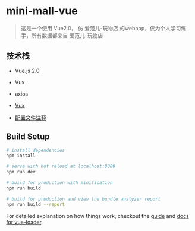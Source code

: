 # mini-mall-vue

> 这是一个使用 Vue2.0， 仿 爱范儿-玩物店 的webapp，仅为个人学习练手，所有数据都来自 爱范儿-玩物店


## 技术栈
- Vue.js 2.0
- Vux
- axios


- [Vux](https://vux.li/#/zh-CN/README)
- [配置文件注释](http://www.qdfuns.com/notes/40585/9e2cd48b5ef2c1fc14118eabe67d11bc.html)

## Build Setup

``` bash
# install dependencies
npm install

# serve with hot reload at localhost:8080
npm run dev

# build for production with minification
npm run build

# build for production and view the bundle analyzer report
npm run build --report
```

For detailed explanation on how things work, checkout the [guide](http://vuejs-templates.github.io/webpack/) and [docs for vue-loader](http://vuejs.github.io/vue-loader).
